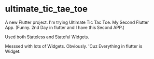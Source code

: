# ultimate_tic_tae_toe

A new Flutter project.
I'm trying Ultimate Tic Tac Toe. My Second Flutter App.
(Funny. 2nd Day in flutter and I have this Second APP.)

Used both Stateless and Stateful Widgets.

Messsed with lots of Widgets.
Obviously. 'Cuz Everything in flutter is Widget.
